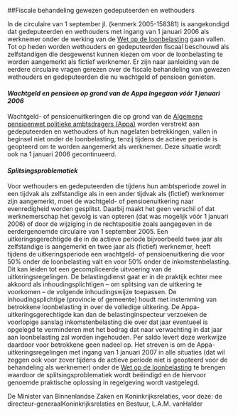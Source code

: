 <meta http-equiv='Content-Type' content='text/html; charset=utf-8' />

##Fiscale behandeling gewezen gedeputeerden en wethouders

In de circulaire van 1 september jl. (kenmerk 2005-158381) is aangekondigd dat gedeputeerden en wethouders met ingang van 1 januari 2006 als werknemer onder de werking van de [Wet op de loonbelasting](../../../../../../../../wet/wet/op/de/loonbelasting/1964/BWBR0002471/README.md) gaan vallen. Tot op heden worden wethouders en gedeputeerden fiscaal beschouwd als zelfstandigen die desgewenst kunnen kiezen om voor de loonbelasting te worden aangemerkt als fictief werknemer. Er zijn naar aanleiding van de eerdere circulaire vragen gerezen over de fiscale behandeling van gewezen wethouders en gedeputeerden die nu wachtgeld of pensioen genieten.   

#### *Wachtgeld en pensioen op grond van de Appa ingegaan vóór 1 januari 2006* 

Wachtgeld- of pensioenuitkeringen die op grond van de [Algemene pensioenwet politieke ambtsdragers (Appa)](../../../../../../../../wet/algemene/pensioenwet/politieke/ambtsdragers/BWBR0002691/README.md) worden verstrekt aan gedeputeerden en wethouders of hun nagelaten betrekkingen, vallen in beginsel niet onder de loonbelasting, tenzij tijdens de actieve periode is geopteerd om te worden aangemerkt als werknemer. Deze situatie wordt ook na 1 januari 2006 gecontinueerd.    

#### *Splitsingsproblematiek* 

Voor wethouders en gedeputeerden die tijdens hun ambtsperiode zowel in een tijdvak als zelfstandige als in een ander tijdvak als (fictief) werknemer zijn aangemerkt, moet de wachtgeld- of pensioenuitkering naar evenredigheid worden gesplitst. Daarbij maakt het geen verschil of dat werknemerschap het gevolg is van opteren (dat was mogelijk vóór 1 januari 2006) of door de wijziging in de rechtspositie zoals aangegeven in de eerdergenoemde circulaire van 1 september 2005. Een uitkeringsgerechtigde die in de actieve periode bijvoorbeeld twee jaar als zelfstandige is aangemerkt en twee jaar als (fictief) werknemer, heeft tijdens de uitkeringsperiode een wachtgeld- of pensioenuitkering die voor 50% onder de loonbelasting valt en voor 50% onder de inkomstenbelasting. Dit kan leiden tot een gecompliceerde uitvoering van de uitkeringsregelingen. De belastingdienst gaat er in de praktijk echter mee akkoord als inhoudingsplichtigen – om splitsing van de uitkering te voorkomen – de volgende inhoudingswijze toepassen. De inhoudingsplichtige (provincie of gemeente) houdt met instemming van betrokkene loonbelasting in over de volledige uitkering. De Appa-uitkeringsgerechtigde kan dan de belastinginspecteur verzoeken de voorlopige aanslag inkomstenbelasting die over dat jaar eventueel is opgelegd te verminderen met het bedrag dat naar verwachting in dat jaar aan loonbelasting zal worden ingehouden. Per saldo levert deze werkwijze daardoor voor betrokkene geen nadeel op.  Het streven is om de Appa-uitkeringsregelingen met ingang van 1 januari 2007 in alle situaties (dat wil zeggen ook voor zover tijdens de actieve periode niet is geopteerd voor de behandeling als werknemer) onder de [Wet op de loonbelasting](../../../../../../../../wet/wet/op/de/loonbelasting/1964/BWBR0002471/README.md) te brengen waardoor de splitsingsproblematiek wordt beëindigd en de hiervoor genoemde praktische oplossing in regelgeving wordt vastgelegd.     

De 
Minister van Binnenlandse Zaken en Koninkrijksrelaties, voor deze: de 
directeur-generaalKoninkrijksrelaties en Bestuur, 
L.A.M. vanHalder   
